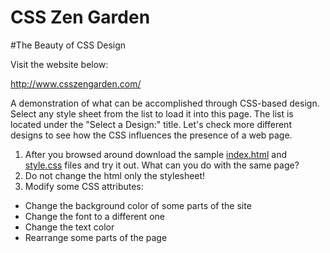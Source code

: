 # CSS Zen Garden

#The Beauty of CSS Design

Visit the website below:

http://www.csszengarden.com/

A demonstration of what can be accomplished through CSS-based design.
Select any style sheet from the list to load it into this page.
The list is located under the "Select a Design:" title.
Let's check more different designs to see how the CSS influences the presence of a web page.

1. After you browsed around download the sample [index.html](http://www.csszengarden.com/examples/index)
   and [style.css](http://www.csszengarden.com/examples/style.css) files and try it out.
   What can you do with the same page?
2. Do not change the html only the stylesheet!
3. Modify some CSS attributes:

* Change the background color of some parts of the site
* Change the font to a different one
* Change the text color
* Rearrange some parts of the page
